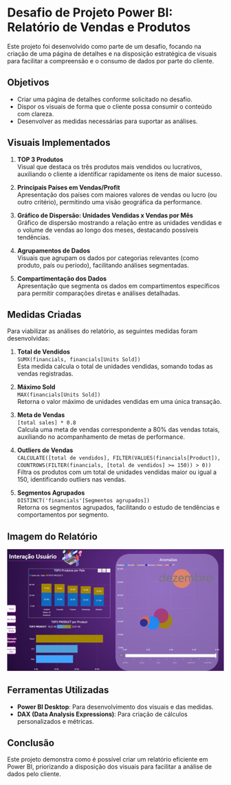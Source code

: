 
# Desafio de Projeto Power BI: Relatório de Vendas e Produtos

Este projeto foi desenvolvido como parte de um desafio, focando na criação de uma página de detalhes e na disposição estratégica de visuais para facilitar a compreensão e o consumo de dados por parte do cliente.

## Objetivos

- Criar uma página de detalhes conforme solicitado no desafio.
- Dispor os visuais de forma que o cliente possa consumir o conteúdo com clareza.
- Desenvolver as medidas necessárias para suportar as análises.

## Visuais Implementados

1. **TOP 3 Produtos**  
   Visual que destaca os três produtos mais vendidos ou lucrativos, auxiliando o cliente a identificar rapidamente os itens de maior sucesso.

2. **Principais Países em Vendas/Profit**  
   Apresentação dos países com maiores valores de vendas ou lucro (ou outro critério), permitindo uma visão geográfica da performance.

3. **Gráfico de Dispersão: Unidades Vendidas x Vendas por Mês**  
   Gráfico de dispersão mostrando a relação entre as unidades vendidas e o volume de vendas ao longo dos meses, destacando possíveis tendências.

4. **Agrupamentos de Dados**  
   Visuais que agrupam os dados por categorias relevantes (como produto, país ou período), facilitando análises segmentadas.

5. **Compartimentação dos Dados**  
   Apresentação que segmenta os dados em compartimentos específicos para permitir comparações diretas e análises detalhadas.


## Medidas Criadas

Para viabilizar as análises do relatório, as seguintes medidas foram desenvolvidas:

1. **Total de Vendidos**  
   `SUMX(financials, financials[Units Sold])`  
   Esta medida calcula o total de unidades vendidas, somando todas as vendas registradas.

2. **Máximo Sold**  
   `MAX(financials[Units Sold])`  
   Retorna o valor máximo de unidades vendidas em uma única transação.

3. **Meta de Vendas**  
   `[total sales] * 0.8`  
   Calcula uma meta de vendas correspondente a 80% das vendas totais, auxiliando no acompanhamento de metas de performance.

4. **Outliers de Vendas**  
   `CALCULATE([total de vendidos], FILTER(VALUES(financials[Product]), COUNTROWS(FILTER(financials, [total de vendidos] >= 150)) > 0))`  
   Filtra os produtos com um total de unidades vendidas maior ou igual a 150, identificando outliers nas vendas.

5. **Segmentos Agrupados**  
   `DISTINCT('financials'[Segmentos agrupados])`  
   Retorna os segmentos agrupados, facilitando o estudo de tendências e comportamentos por segmento.


## Imagem do Relatório

![Relatório - Página Inicial](https://github.com/PatQuei/Projetos-Data-Analytics/blob/main/Projeto%205/Captura%20de%20tela%202024-09-22%20201434.png)

## Ferramentas Utilizadas

- **Power BI Desktop**: Para desenvolvimento dos visuais e das medidas.
- **DAX (Data Analysis Expressions)**: Para criação de cálculos personalizados e métricas.
  
## Conclusão

Este projeto demonstra como é possível criar um relatório eficiente em Power BI, priorizando a disposição dos visuais para facilitar a análise de dados pelo cliente.

